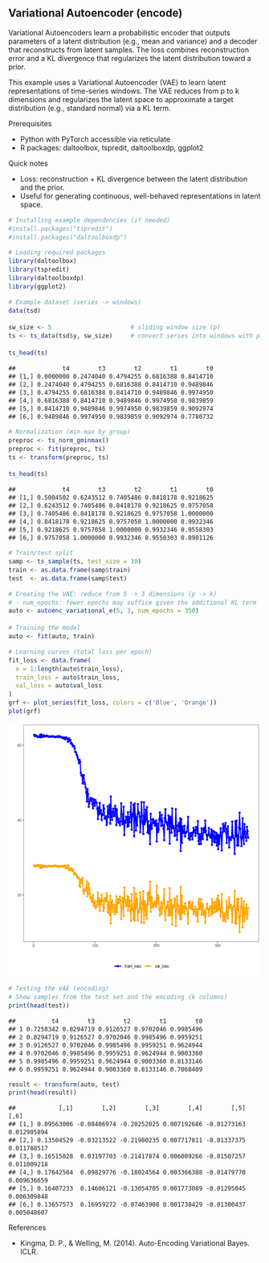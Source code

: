 ## Variational Autoencoder (encode)

Variational Autoencoders learn a probabilistic encoder that outputs parameters of a latent distribution (e.g., mean and variance) and a decoder that reconstructs from latent samples. The loss combines reconstruction error and a KL divergence that regularizes the latent distribution toward a prior.

This example uses a Variational Autoencoder (VAE) to learn latent representations of time-series windows. The VAE reduces from p to k dimensions and regularizes the latent space to approximate a target distribution (e.g., standard normal) via a KL term.

Prerequisites
- Python with PyTorch accessible via reticulate
- R packages: daltoolbox, tspredit, daltoolboxdp, ggplot2

Quick notes
- Loss: reconstruction + KL divergence between the latent distribution and the prior.
- Useful for generating continuous, well-behaved representations in latent space.


``` r
# Installing example dependencies (if needed)
#install.packages("tspredit")
#install.packages("daltoolboxdp")
```


``` r
# Loading required packages
library(daltoolbox)
library(tspredit)
library(daltoolboxdp)
library(ggplot2)
```


``` r
# Example dataset (series -> windows)
data(tsd)

sw_size <- 5                      # sliding window size (p)
ts <- ts_data(tsd$y, sw_size)     # convert series into windows with p columns

ts_head(ts)
```

```
##             t4        t3        t2        t1        t0
## [1,] 0.0000000 0.2474040 0.4794255 0.6816388 0.8414710
## [2,] 0.2474040 0.4794255 0.6816388 0.8414710 0.9489846
## [3,] 0.4794255 0.6816388 0.8414710 0.9489846 0.9974950
## [4,] 0.6816388 0.8414710 0.9489846 0.9974950 0.9839859
## [5,] 0.8414710 0.9489846 0.9974950 0.9839859 0.9092974
## [6,] 0.9489846 0.9974950 0.9839859 0.9092974 0.7780732
```


``` r
# Normalization (min-max by group)
preproc <- ts_norm_gminmax()
preproc <- fit(preproc, ts)
ts <- transform(preproc, ts)

ts_head(ts)
```

```
##             t4        t3        t2        t1        t0
## [1,] 0.5004502 0.6243512 0.7405486 0.8418178 0.9218625
## [2,] 0.6243512 0.7405486 0.8418178 0.9218625 0.9757058
## [3,] 0.7405486 0.8418178 0.9218625 0.9757058 1.0000000
## [4,] 0.8418178 0.9218625 0.9757058 1.0000000 0.9932346
## [5,] 0.9218625 0.9757058 1.0000000 0.9932346 0.9558303
## [6,] 0.9757058 1.0000000 0.9932346 0.9558303 0.8901126
```


``` r
# Train/test split
samp <- ts_sample(ts, test_size = 10)
train <- as.data.frame(samp$train)
test  <- as.data.frame(samp$test)
```


``` r
# Creating the VAE: reduce from 5 -> 3 dimensions (p -> k)
# - num_epochs: fewer epochs may suffice given the additional KL term
auto <- autoenc_variational_e(5, 3, num_epochs = 350)

# Training the model
auto <- fit(auto, train)
```


``` r
# Learning curves (total loss per epoch)
fit_loss <- data.frame(
  x = 1:length(auto$train_loss),
  train_loss = auto$train_loss,
  val_loss = auto$val_loss
)
grf <- plot_series(fit_loss, colors = c('Blue', 'Orange'))
plot(grf)
```

![plot of chunk unnamed-chunk-7](fig/autoenc_variational_e/unnamed-chunk-7-1.png)


``` r
# Testing the VAE (encoding)
# Show samples from the test set and the encoding (k columns)
print(head(test))
```

```
##          t4        t3        t2        t1        t0
## 1 0.7258342 0.8294719 0.9126527 0.9702046 0.9985496
## 2 0.8294719 0.9126527 0.9702046 0.9985496 0.9959251
## 3 0.9126527 0.9702046 0.9985496 0.9959251 0.9624944
## 4 0.9702046 0.9985496 0.9959251 0.9624944 0.9003360
## 5 0.9985496 0.9959251 0.9624944 0.9003360 0.8133146
## 6 0.9959251 0.9624944 0.9003360 0.8133146 0.7068409
```

``` r
result <- transform(auto, test)
print(head(result))
```

```
##            [,1]        [,2]        [,3]        [,4]        [,5]        [,6]
## [1,] 0.09563006 -0.08406974 -0.20252025 0.007192686 -0.01273163 0.012905894
## [2,] 0.13504529 -0.03213522 -0.21980235 0.007717811 -0.01337375 0.011788517
## [3,] 0.16515028  0.03197703 -0.21417874 0.006009266 -0.01507257 0.011009218
## [4,] 0.17642504  0.09829776 -0.18024564 0.003366388 -0.01479770 0.009636659
## [5,] 0.16407233  0.14606121 -0.13054705 0.001773089 -0.01295045 0.006309848
## [6,] 0.13657573  0.16959272 -0.07463908 0.001738429 -0.01300437 0.005048607
```

References
- Kingma, D. P., & Welling, M. (2014). Auto-Encoding Variational Bayes. ICLR.
